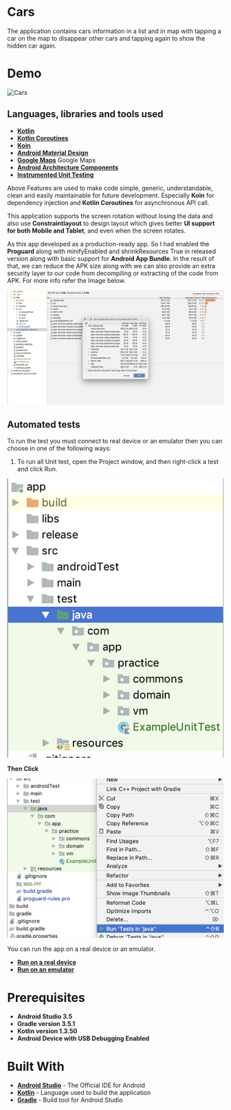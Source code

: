 # Cars

The application contains cars information in a list and in map with tapping a car on the map to
disappear other cars and tapping again to show the hidden car again.

# Demo
![Cars](screenshots/car_demo_gif.gif)

## Languages, libraries and tools used

* __[Kotlin](https://developer.android.com/kotlin)__
* __[Kotlin Coroutines](https://kotlinlang.org/docs/reference/coroutines-overview.html)__
* __[Koin](https://github.com/InsertKoinIO/koin)__
* __[Android Material Design](https://material.io/components/)__
* __[Google Maps](https://developers.google.com/maps/documentation/android-sdk/intro)__ Google Maps
* __[Android Architecture Components](https://developer.android.com/topic/libraries/architecture/index.html)__
* __[Instrumented Unit Testing](https://developer.android.com/training/testing/unit-testing/instrumented-unit-tests)__

Above Features are used to make code simple, generic, understandable, clean and easily maintainable
for future development. Especially **Koin** for dependency injection and **Kotlin Coroutines** for
asynchronous API call.

This application supports the screen rotation without losing the data and also use **Constraintlayout** to design layout which
gives better **UI support for both Mobile and Tablet**, and even when the screen rotates.

As this app developed as a production-ready app. So I had enabled the **Proguard** along with minifyEnabled
and shrinkResources True in released version along with basic support for **Android App Bundle**.
In the result of that, we can reduce the APK size along with we can also provide an extra security layer
to our code from decompiling or extracting of the code from APK. For more info refer the Image below.

![Apk Analyser](screenshots/Apk_Analyser.png)

## Automated tests

To run the test you must connect to real device or an emulator then you can choose in one of the following ways:

1. To run all Unit test, open the Project window, and then right-click a test and click Run.

![Automated tests](screenshots/select_unit_test.png)

**Then Click**

![Automated tests](screenshots/run_unit_test.png)

You can run the app on a real device or an emulator.

* __[Run on a real device](https://developer.android.com/training/basics/firstapp/running-app#RealDevice)__
* __[Run on an emulator](https://developer.android.com/training/basics/firstapp/running-app#Emulator)__


# Prerequisites
* __Android Studio 3.5__
* __Gradle version 3.5.1__
* __Kotlin version 1.3.50__
* __Android Device with USB Debugging Enabled__

# Built With

* __[Android Studio](https://developer.android.com/studio/index.html)__ - The Official IDE for Android
* __[Kotlin](https://developer.android.com/kotlin)__ - Language used to build the application
* __[Gradle](https://gradle.org)__ - Build tool for Android Studio
